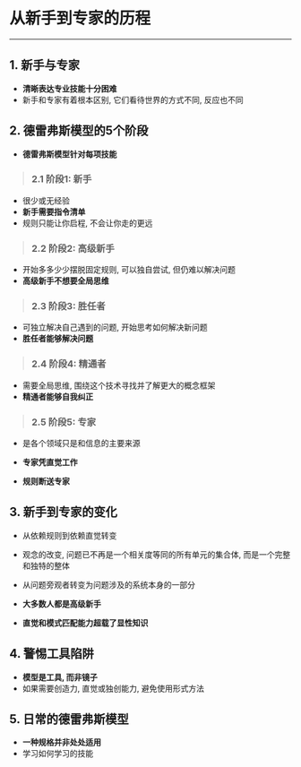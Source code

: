 # **从新手到专家的历程**
***



## **1. 新手与专家**
  * **清晰表达专业技能十分困难**
  * 新手和专家有着根本区别, 它们看待世界的方式不同, 反应也不同


## **2. 德雷弗斯模型的5个阶段**
  * **德雷弗斯模型针对每项技能**

> ### **2.1 阶段1: 新手**
  * 很少或无经验
  * **新手需要指令清单**
  * 规则只能让你启程, 不会让你走的更远

> ### **2.2 阶段2: 高级新手**
  * 开始多多少少摆脱固定规则, 可以独自尝试, 但仍难以解决问题
  * **高级新手不想要全局思维**

> ### **2.3 阶段3: 胜任者**
  * 可独立解决自己遇到的问题, 开始思考如何解决新问题
  * **胜任者能够解决问题**

> ### **2.4 阶段4: 精通者**
  * 需要全局思维, 围绕这个技术寻找并了解更大的概念框架
  * **精通者能够自我纠正**

> ### **2.5 阶段5: 专家**
  * 是各个领域只是和信息的主要来源
  * **专家凭直觉工作**


* **规则断送专家**

## **3. 新手到专家的变化**
  * 从依赖规则到依赖直觉转变
  * 观念的改变, 问题已不再是一个相关度等同的所有单元的集合体, 而是一个完整和独特的整体
  * 从问题旁观者转变为问题涉及的系统本身的一部分

* **大多数人都是高级新手**
* **直觉和模式匹配能力超载了显性知识**



## **4. 警惕工具陷阱**
  * **模型是工具, 而非镜子**
  * 如果需要创造力, 直觉或独创能力, 避免使用形式方法


## **5. 日常的德雷弗斯模型**
  * **一种规格并非处处适用**
  * 学习如何学习的技能
